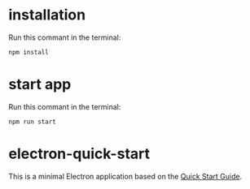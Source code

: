 # installation
Run this commant in the terminal:

    npm install

# start app
Run this commant in the terminal:

    npm run start

# electron-quick-start

This is a minimal Electron application based on the [Quick Start Guide](https://electronjs.org/docs/latest/tutorial/quick-start).